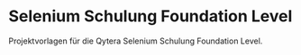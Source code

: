 # Selenium Schulung Foundation Level

Projektvorlagen für die Qytera Selenium Schulung Foundation Level.
